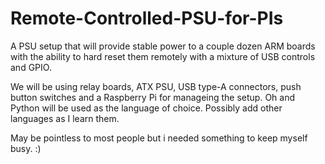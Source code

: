 # Remote-Controlled-PSU-for-PIs
A PSU setup that will provide stable power to a couple dozen ARM boards with the ability to hard reset them remotely with a mixture of USB controls and GPIO. 

We will be using relay boards, ATX PSU, USB type-A connectors, push button switches and a Raspberry Pi for manageing the setup.  Oh and Python will be used as the language of choice.  Possibly add other languages as I learn them.

May be pointless to most people but i needed something to keep myself busy. :)
